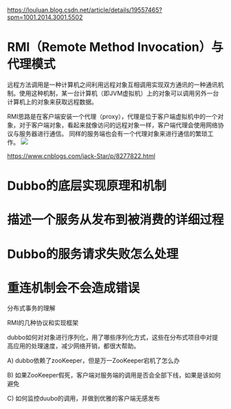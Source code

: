 
https://louluan.blog.csdn.net/article/details/19557465?spm=1001.2014.3001.5502

# RMI（Remote Method Invocation）与代理模式
远程方法调用是一种计算机之间利用远程对象互相调用实现双方通讯的一种通讯机制。使用这种机制，某一台计算机（即JVM虚拟机）上的对象可以调用另外一台计算机上的对象来获取远程数据。

RMI思路是在客户端安装一个代理（proxy），代理是位于客户端虚拟机中的一个对象，对于客户端对象，看起来就像访问的远程对象一样，客户端代理会使用网络协议与服务器进行通信。
同样的服务端也会有一个代理对象来进行通信的繁琐工作。
![](https://images2017.cnblogs.com/blog/415767/201801/415767-20180112135835176-1270918201.png)

https://www.cnblogs.com/jack-Star/p/8277822.html

# Dubbo的底层实现原理和机制

# 描述一个服务从发布到被消费的详细过程

# Dubbo的服务请求失败怎么处理

# 重连机制会不会造成错误

分布式事务的理解

RMI的几种协议和实现框架

dubbo如何对对象进行序列化，用了哪些序列化方式，这些在分布式项目中对提高应用的处理速度，减少网络开销，都很大帮助。

A) dubbo依赖了zooKeeper，但是万一ZooKeeper宕机了怎么办

B) 如果ZooKeeper假死，客户端对服务端的调用是否会全部下线，如果是该如何避免

C) 如何监控duubo的调用，并做到优雅的客户端无感发布
